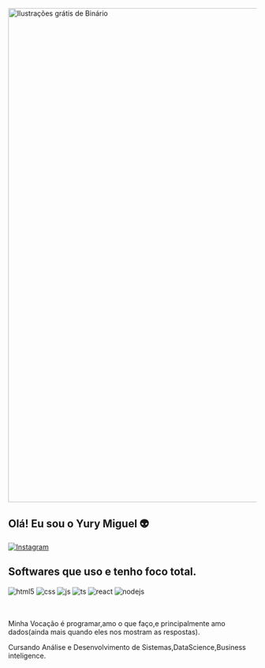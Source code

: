 <img srcset="https://cdn.pixabay.com/photo/2016/09/26/09/10/binary-1695478_960_720.jpg 1x, https://cdn.pixabay.com/photo/2016/09/26/09/10/binary-1695478_1280.jpg 2x" src="https://cdn.pixabay.com/photo/2016/09/26/09/10/binary-1695478_960_720.jpg" alt="Ilustrações grátis de Binário" width="1000" height="350.0345411445987" style="height: auto">

## Olá! Eu sou o Yury Miguel 👽


[![Instagram](https://img.shields.io/badge/Instagram-E4405F?style=for-the-badge&logo=instagram&logoColor=white)](https://instagram.com/eumesmo_yury)


## Softwares que uso e tenho foco total.

<div style="display: inline_block">

  <img align="center" alt="html5" src="https://img.shields.io/badge/Python-14354C?style=for-the-badge&logo=python&logoColor=white" />
  <img align="center" alt="css" src="https://img.shields.io/badge/R-276DC3?style=for-the-badge&logo=r&logoColor=white" />
  <img align="center" alt="js" src="https://img.shields.io/badge/MySQL-00000F?style=for-the-badge&logo=mysql&logoColor=white" />
  <img align="center" alt="ts" src="https://img.shields.io/badge/PostgreSQL-316192?style=for-the-badge&logo=postgresql&logoColor=white" />
  <img align="center" alt="react" src="https://img.shields.io/badge/Amazon_AWS-232F3E?style=for-the-badge&logo=amazon-aws&logoColor=white" />
  <img align="center" alt="nodejs" src="https://img.shields.io/badge/Java-ED8B00?style=for-the-badge&logo=java&logoColor=white" />
</div><br/>
</div><br/>

Minha Vocação é programar,amo o que faço,e principalmente amo dados(ainda mais quando eles nos mostram as respostas).

Cursando Análise e Desenvolvimento de Sistemas,DataScience,Business inteligence.

